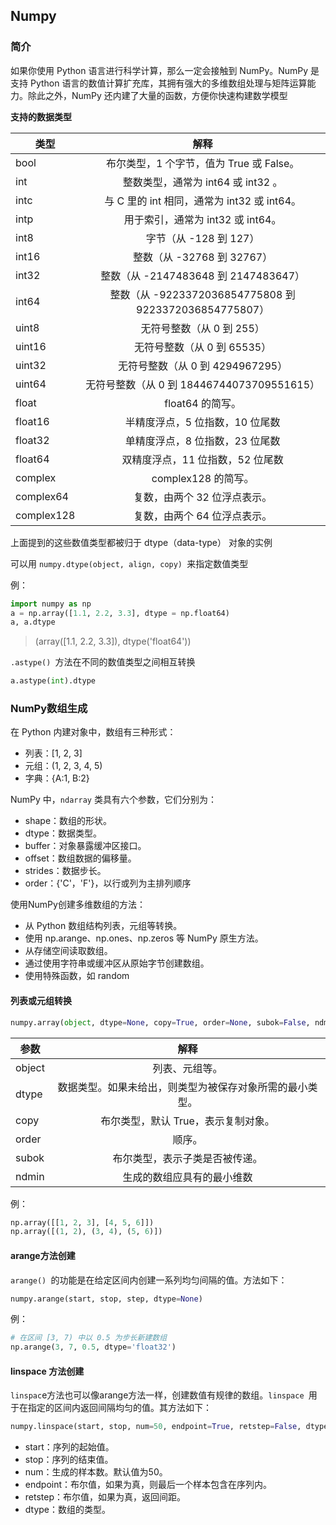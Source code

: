## Numpy
### 简介
如果你使用 Python 语言进行科学计算，那么一定会接触到 NumPy。NumPy 是支持 Python 语言的数值计算扩充库，其拥有强大的多维数组处理与矩阵运算能力。除此之外，NumPy 还内建了大量的函数，方便你快速构建数学模型

**支持的数据类型**

类型|解释
--|:--:
bool|布尔类型，1 个字节，值为 True 或 False。
int|整数类型，通常为 int64 或 int32 。
intc|与 C 里的 int 相同，通常为 int32 或 int64。
intp|用于索引，通常为 int32 或 int64。
int8|字节（从 -128 到 127）
int16|整数（从 -32768 到 32767）
int32|整数（从 -2147483648 到 2147483647）
int64|整数（从 -9223372036854775808 到 9223372036854775807）
uint8|无符号整数（从 0 到 255）
uint16|无符号整数（从 0 到 65535）
uint32|无符号整数（从 0 到 4294967295）
uint64|无符号整数（从 0 到 18446744073709551615）
float|float64 的简写。
float16|半精度浮点，5 位指数，10 位尾数
float32|单精度浮点，8 位指数，23 位尾数
float64|双精度浮点，11 位指数，52 位尾数
complex|complex128 的简写。
complex64|复数，由两个 32 位浮点表示。
complex128|复数，由两个 64 位浮点表示。

上面提到的这些数值类型都被归于 dtype（data-type） 对象的实例

可以用 `numpy.dtype(object, align, copy) `来指定数值类型

例：
```python
import numpy as np
a = np.array([1.1, 2.2, 3.3], dtype = np.float64)
a, a.dtype
```
> (array([1.1, 2.2, 3.3]), dtype('float64'))

`.astype() `方法在不同的数值类型之间相互转换
```python
a.astype(int).dtype
```

### NumPy数组生成
在 Python 内建对象中，数组有三种形式：

+ 列表：[1, 2, 3]
+ 元组：(1, 2, 3, 4, 5)
+ 字典：{A:1, B:2}

NumPy 中，`ndarray` 类具有六个参数，它们分别为：

+ shape：数组的形状。
+ dtype：数据类型。
+ buffer：对象暴露缓冲区接口。
+ offset：数组数据的偏移量。
+ strides：数据步长。
+ order：{'C'，'F'}，以行或列为主排列顺序

使用NumPy创建多维数组的方法：

+ 从 Python 数组结构列表，元组等转换。
+ 使用 np.arange、np.ones、np.zeros 等 NumPy 原生方法。
+ 从存储空间读取数组。
+ 通过使用字符串或缓冲区从原始字节创建数组。
+ 使用特殊函数，如 random

#### 列表或元组转换
```python
numpy.array(object, dtype=None, copy=True, order=None, subok=False, ndmin=0)
```
参数|解释
--|:--:
object|列表、元组等。
dtype|数据类型。如果未给出，则类型为被保存对象所需的最小类型。
copy|布尔类型，默认 True，表示复制对象。
order|顺序。
subok|布尔类型，表示子类是否被传递。
ndmin|生成的数组应具有的最小维数

例：
```python
np.array([[1, 2, 3], [4, 5, 6]])
np.array([(1, 2), (3, 4), (5, 6)])
```

#### arange方法创建
`arange() `的功能是在给定区间内创建一系列均匀间隔的值。方法如下：
```python
numpy.arange(start, stop, step, dtype=None)
```
例：
```python
# 在区间 [3, 7) 中以 0.5 为步长新建数组
np.arange(3, 7, 0.5, dtype='float32')
```
#### linspace 方法创建
`linspac`e方法也可以像arange方法一样，创建数值有规律的数组。`linspace `用于在指定的区间内返回间隔均匀的值。其方法如下：
```python
numpy.linspace(start, stop, num=50, endpoint=True, retstep=False, dtype=None)
```
+ start：序列的起始值。
+ stop：序列的结束值。
+ num：生成的样本数。默认值为50。
+ endpoint：布尔值，如果为真，则最后一个样本包含在序列内。
+ retstep：布尔值，如果为真，返回间距。
+ dtype：数组的类型。
